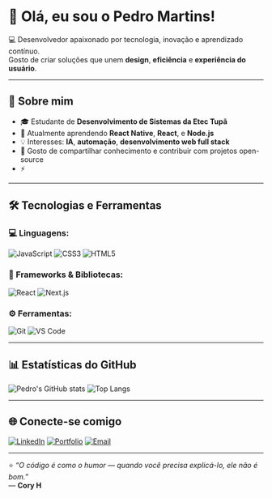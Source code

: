 # 👋 Olá, eu sou o Pedro Martins!

💻 Desenvolvedor apaixonado por tecnologia, inovação e aprendizado contínuo.  
Gosto de criar soluções que unem **design**, **eficiência** e **experiência do usuário**.

---

## 🚀 Sobre mim

- 🎓 Estudante de **Desenvolvimento de Sistemas da Etec Tupã**  
- 🌱 Atualmente aprendendo **React Native**, **React**, e **Node.js**  
- 💡 Interesses: **IA**, **automação**, **desenvolvimento web full stack**  
- 💬 Gosto de compartilhar conhecimento e contribuir com projetos open-source  
- ⚡

---

## 🛠️ Tecnologias e Ferramentas

### 💻 Linguagens:
![JavaScript](https://img.shields.io/badge/JavaScript-F7DF1E?style=for-the-badge&logo=javascript&logoColor=black)
![CSS3](https://img.shields.io/badge/CSS3-1572B6?style=for-the-badge&logo=css3&logoColor=white)
![HTML5](https://img.shields.io/badge/HTML5-E34F26?style=for-the-badge&logo=html5&logoColor=white)



### 🧩 Frameworks & Bibliotecas:
![React](https://img.shields.io/badge/React-20232A?style=for-the-badge&logo=react&logoColor=61DAFB)
![Next.js](https://img.shields.io/badge/Next.js-000000?style=for-the-badge&logo=nextdotjs&logoColor=white)


### ⚙️ Ferramentas:
![Git](https://img.shields.io/badge/Git-F05032?style=for-the-badge&logo=git&logoColor=white)
![VS Code](https://img.shields.io/badge/VS%20Code-0078d7?style=for-the-badge&logo=visual-studio-code&logoColor=white)

---

## 📊 Estatísticas do GitHub

![Pedro's GitHub stats](https://github-readme-stats.vercel.app/api?username=Pedrox2&show_icons=true&theme=tokyonight)
![Top Langs](https://github-readme-stats.vercel.app/api/top-langs/?username=Pedrox2&layout=compact&theme=tokyonight)

---

## 🌐 Conecte-se comigo

[![LinkedIn](https://img.shields.io/badge/LinkedIn-0077B5?style=for-the-badge&logo=linkedin&logoColor=white)](https://www.linkedin.com/in/pedro-martins-5195a5394/)
[![Portfolio](https://img.shields.io/badge/Portfolio-000?style=for-the-badge&logo=About.me&logoColor=white)](https://seuportfolio.com)
[![Email](https://img.shields.io/badge/Email-D14836?style=for-the-badge&logo=gmail&logoColor=white)](mailto:seuemail@gmail.com)

---

⭐️ *“O código é como o humor — quando você precisa explicá-lo, ele não é bom.”*  
— **Cory H**
